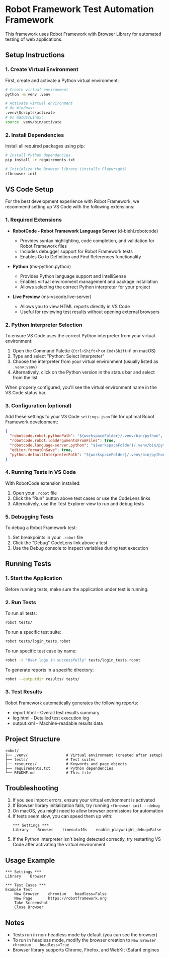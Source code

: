 # Robot Framework Test Automation Framework

This framework uses Robot Framework with Browser Library for automated testing of web applications.

## Setup Instructions

### 1. Create Virtual Environment

First, create and activate a Python virtual environment:

```bash
# Create virtual environment
python -m venv .venv

# Activate virtual environment
# On Windows:
.venv\Scripts\activate
# On macOS/Linux:
source .venv/bin/activate
```

### 2. Install Dependencies

Install all required packages using pip:

```bash
# Install Python dependencies
pip install -r requirements.txt

# Initialize the Browser library (installs Playwright)
rfbrowser init
```

## VS Code Setup

For the best development experience with Robot Framework, we recommend setting up VS Code with the following extensions:

### 1. Required Extensions

- **RobotCode - Robot Framework Language Server** (d-biehl.robotcode)
  - Provides syntax highlighting, code completion, and validation for Robot Framework files
  - Includes debugger support for Robot Framework tests
  - Enables Go to Definition and Find References functionality

- **Python** (ms-python.python)
  - Provides Python language support and IntelliSense
  - Enables virtual environment management and package installation
  - Allows selecting the correct Python interpreter for your project

- **Live Preview** (ms-vscode.live-server)
  - Allows you to view HTML reports directly in VS Code
  - Useful for reviewing test results without opening external browsers

### 2. Python Interpreter Selection

To ensure VS Code uses the correct Python interpreter from your virtual environment:

1. Open the Command Palette (`Ctrl+Shift+P` or `Cmd+Shift+P` on macOS)
2. Type and select "Python: Select Interpreter"
3. Choose the interpreter from your virtual environment (usually listed as `.venv:venv`)
4. Alternatively, click on the Python version in the status bar and select from the list

When properly configured, you'll see the virtual environment name in the VS Code status bar.

### 3. Configuration (optional)

Add these settings to your VS Code `settings.json` file for optimal Robot Framework development:

```json
{
  "robotcode.robot.pythonPath": "${workspaceFolder}/.venv/bin/python",
  "robotcode.robot.loadArgumentsFromFiles": true,
  "robotcode.language-server.python": "${workspaceFolder}/.venv/bin/python",
  "editor.formatOnSave": true,
  "python.defaultInterpreterPath": "${workspaceFolder}/.venv/bin/python"
}
```

### 4. Running Tests in VS Code

With RobotCode extension installed:

1. Open your `.robot` file
2. Click the "Run" button above test cases or use the CodeLens links
3. Alternatively, use the Test Explorer view to run and debug tests

### 5. Debugging Tests

To debug a Robot Framework test:

1. Set breakpoints in your `.robot` file
2. Click the "Debug" CodeLens link above a test
3. Use the Debug console to inspect variables during test execution

## Running Tests

### 1. Start the Application

Before running tests, make sure the application under test is running.

### 2. Run Tests

To run all tests:
```bash
robot tests/
```

To run a specific test suite:
```bash
robot tests/login_tests.robot
```

To run specific test case by name:
```bash
robot -t "User logs in successfully" tests/login_tests.robot
```

To generate reports in a specific directory:
```bash
robot --outputdir results/ tests/
```

### 3. Test Results

Robot Framework automatically generates the following reports:
- report.html - Overall test results summary
- log.html - Detailed test execution log
- output.xml - Machine-readable results data

## Project Structure

```
robot/
├── .venv/                 # Virtual environment (created after setup)
├── tests/                 # Test suites
├── resources/             # Keywords and page objects
├── requirements.txt       # Python dependencies
└── README.md              # This file
```

## Troubleshooting

1. If you see import errors, ensure your virtual environment is activated
2. If Browser library initialization fails, try running `rfbrowser init --debug`
3. On macOS, you might need to allow browser permissions for automation
4. If tests seem slow, you can speed them up with:
   ```robotframework
   *** Settings ***
   Library    Browser    timeout=10s    enable_playwright_debug=False
   ```
5. If the Python interpreter isn't being detected correctly, try restarting VS Code after activating the virtual environment

## Usage Example

```robotframework
*** Settings ***
Library    Browser

*** Test Cases ***
Example Test
    New Browser    chromium    headless=False
    New Page       https://robotframework.org
    Take Screenshot
    Close Browser
```

## Notes

- Tests run in non-headless mode by default (you can see the browser)
- To run in headless mode, modify the browser creation to `New Browser    chromium    headless=True`
- Browser library supports Chrome, Firefox, and WebKit (Safari) engines

